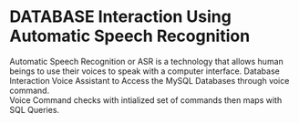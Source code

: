 # DATABASE Interaction Using Automatic Speech Recognition
Automatic Speech Recognition or ASR is a technology that allows human beings to use their voices to speak with a computer interface\.
Database Interaction Voice Assistant to Access the MySQL Databases through voice command. <br />
Voice Command checks with intialized set of commands then maps with SQL Queries.

